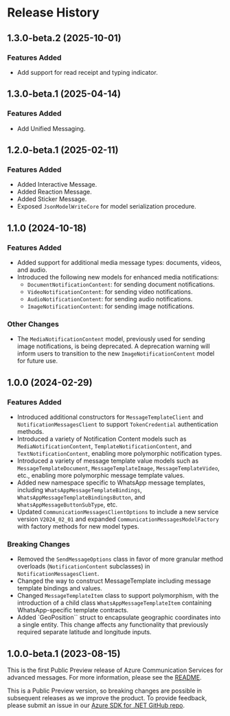 # Release History

## 1.3.0-beta.2 (2025-10-01)

### Features Added
- Add support for read receipt and typing indicator.

## 1.3.0-beta.1 (2025-04-14)

### Features Added

- Add Unified Messaging.

## 1.2.0-beta.1 (2025-02-11)

### Features Added
- Added Interactive Message.
- Added Reaction Message.
- Added Sticker Message.
- Exposed `JsonModelWriteCore` for model serialization procedure.

## 1.1.0 (2024-10-18)

### Features Added
- Added support for additional media message types: documents, videos, and audio.
- Introduced the following new models for enhanced media notifications:
  - `DocumentNotificationContent`: for sending document notifications.
  - `VideoNotificationContent`: for sending video notifications.
  - `AudioNotificationContent`: for sending audio notifications.
  - `ImageNotificationContent`: for sending image notifications.

### Other Changes
- The `MediaNotificationContent` model, previously used for sending image notifications, is being deprecated. A deprecation warning will inform users to transition to the new `ImageNotificationContent` model for future use.

## 1.0.0 (2024-02-29)

### Features Added
- Introduced additional constructors for `MessageTemplateClient` and `NotificationMessagesClient` to support `TokenCredential` authentication methods.
- Introduced a variety of Notification Content models such as `MediaNotificationContent`, `TemplateNotificationContent`, and `TextNotificationContent`, enabling more polymorphic notification types.
- Introduced a variety of message template value models such as `MessageTemplateDocument`, `MessageTemplateImage`, `MessageTemplateVideo`, etc., enabling more polymorphic message template values.
- Added new namespace specific to WhatsApp message templates, including `WhatsAppMessageTemplateBindings`, `WhatsAppMessageTemplateBindingsButton`, and `WhatsAppMessageButtonSubType`, etc.
- Updated `CommunicationMessagesClientOptions` to include a new service version `V2024_02_01` and expanded `CommunicationMessagesModelFactory` with factory methods for new model types.

### Breaking Changes
- Removed the `SendMessageOptions` class in favor of more granular method overloads (`NotificationContent` subclasses) in `NotificationMessagesClient`.
- Changed the way to construct MessageTemplate including message template bindings and values.
- Changed `MessageTemplateItem` class  to support polymorphism, with the introduction of a child class `WhatsAppMessageTemplateItem` containing WhatsApp-specific template contracts.
- Added `GeoPosition`` struct to encapsulate geographic coordinates into a single entity. This change affects any functionality that previously required separate latitude and longitude inputs. 

## 1.0.0-beta.1 (2023-08-15)

This is the first Public Preview release of Azure Communication Services for advanced messages. For more information, please see the [README][read_me].

This is a Public Preview version, so breaking changes are possible in subsequent releases as we improve the product. To provide feedback, please submit an issue in our [Azure SDK for .NET GitHub repo][issues].

<!-- LINKS -->
[read_me]: https://github.com/Azure/azure-sdk-for-net/blob/main/sdk/communication/Azure.Communication.Messages/README.md
[issues]: https://github.com/Azure/azure-sdk-for-net/issues
